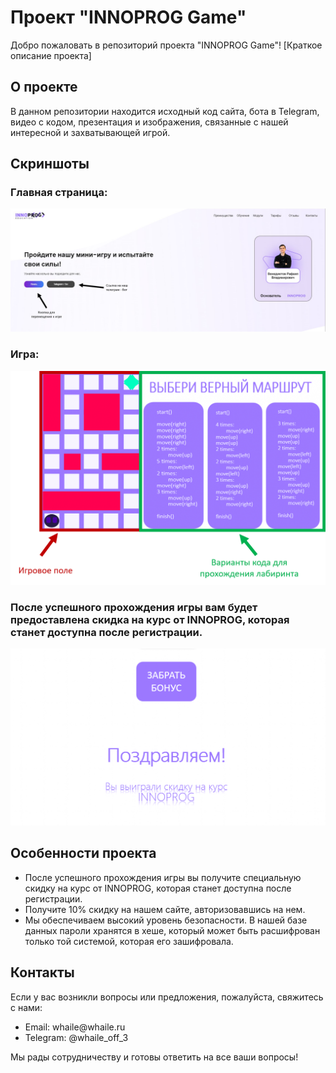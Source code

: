 <h1>Проект "INNOPROG Game"</h1>
<p>Добро пожаловать в репозиторий проекта "INNOPROG Game"! [Краткое описание проекта]</p>

<h2>О проекте</h2>
<p>В данном репозитории находится исходный код сайта, бота в Telegram, видео с кодом, презентация и изображения, связанные с нашей интересной и захватывающей игрой.</p>

<h2>Скриншоты</h2>
<h3>Главная страница:</h3>
<img src="git-img/1.png" alt="Главная страница">

<h3>Игра:</h3>
<img src="git-img/2.png" alt="Игра">

<h3>После успешного прохождения игры вам будет предоставлена скидка на курс от INNOPROG, которая станет доступна после регистрации.</h3>
<img src="git-img/4.png" alt="Скидка на курс INNOPROG">

<h2>Особенности проекта</h2>
<ul>
  <li>После успешного прохождения игры вы получите специальную скидку на курс от INNOPROG, которая станет доступна после регистрации.</li>
  <li>Получите 10% скидку на нашем сайте, авторизовавшись на нем.</li>
  <li>Мы обеспечиваем высокий уровень безопасности. В нашей базе данных пароли хранятся в хеше, который может быть расшифрован только той системой, которая его зашифровала.</li>
</ul>

<h2>Контакты</h2>
<p>Если у вас возникли вопросы или предложения, пожалуйста, свяжитесь с нами:</p>
<ul>
  <li>Email: whaile@whaile.ru</li>
  <li>Telegram: @whaile_off_3</li>
</ul>
<p>Мы рады сотрудничеству и готовы ответить на все ваши вопросы!</p>

